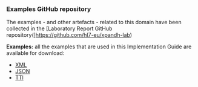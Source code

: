 
### Examples GitHub repository

The examples - and other artefacts - related  to this domain have been collected in the [Laboratory Report GitHub repository(]https://github.com/hl7-eu/xpandh-lab)

**Examples:** all the examples that are used in this Implementation Guide are available for download:

- [XML](examples.xml.zip)
- [JSON](examples.json.zip)
- [TTl](examples.ttl.zip)
